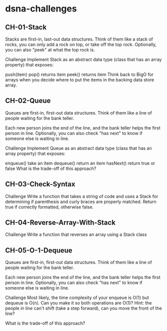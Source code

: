 # dsna-challenges

## CH-01-Stack

Stacks are first-in, last-out data structures. Think of them like a stack of rocks, you can only add a rock on top, or take off the top rock. Optionally, you can also "peek" at what the top rock is.

Challenge
Implement Stack as an abstract data type (class that has an array property) that exposes:

push(item)
pop() returns item
peek() returns item
Think back to BigO for arrays when you decide where to put the items in the backing data store array.

## CH-02-Queue

Queues are first-in, first-out data structures. Think of them like a line of people waiting for the bank teller.

Each new person joins the end of the line, and the bank teller helps the first person in line. Optionally, you can also check "has next" to know if someone else is waiting in line.

Challenge
Implement Queue as an abstract data type (class that has an array property) that exposes:

enqueue() take an item
dequeue() return an item
hasNext() return true or false
What is the trade-off of this approach?

## CH-03-Check-Syntax

Challenge
Write a function that takes a string of code and uses a Stack for determining if parenthesis and curly braces are properly matched. Return true if correctly formatted, otherwise false.

## CH-04-Reverse-Array-With-Stack

Challenge
Write a function that reverses an array using a Stack class

## CH-05-O-1-Dequeue

Queues are first-in, first-out data structures. Think of them like a line of people waiting for the bank teller.

Each new person joins the end of the line, and the bank teller helps the first person in line. Optionally, you can also check "has next" to know if someone else is waiting in line.

Challenge
Most likely, the time complexity of your enqueue is O(1) but dequeue is O(n). Can you make it so both operations are O(1)? Hint: the people in line can't shift (take a step forward), can you move the front of the line?

What is the trade-off of this approach?
